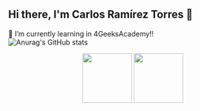 ## Hi there, I'm Carlos Ramírez Torres 👋
🌱 I’m currently learning in 4GeeksAcademy!!
<br>
![Anurag's GitHub stats](https://github-readme-stats.vercel.app/api?username=Caarlos3_icons=true&theme=radical)
<div id="header" align="center">
  <img src="https://media0.giphy.com/media/v1.Y2lkPTc5MGI3NjExN3NkOGp6b2Y4cXhoYmJmcTFyOHdvb2s3ZGxnM2RsdDJibDhyanZ6cyZlcD12MV9pbnRlcm5hbF9naWZfYnlfaWQmY3Q9Zw/scZPhLqaVOM1qG4lT9/giphy.gif" 
width="100"/>
  <img src="https://media0.giphy.com/media/v1.Y2lkPTc5MGI3NjExZ25tZ25vYmtneXAyYmw5bDR2bGVnYnpjbmg1dXh3bnYzaWdjdzRmbiZlcD12MV9pbnRlcm5hbF9naWZfYnlfaWQmY3Q9Zw/bGgsc5mWoryfgKBx1u/giphy.gif"
    width="100"/>
</div>
